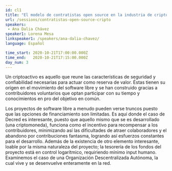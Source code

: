 ```yaml
---
id: cl1
title: "El modelo de contratistas open source en la industria de criptomonedas"
url: /sessions/contratistas-open-source-cripto
speakers:
 - Ana Dalia Chávez
speaker1: Lorena Mesa
linkspeaker1: /speakers/ana-dalia-chavez/
language: Español

time_start: 2020-10-21T17:00:00.000Z
time_end:   2020-10-21T17:15:00.000Z
day_num: 3
---
```


Un criptoactivo es aquello que reune las características de seguridad y confiabilidad necesarias para actuar como reserva de valor. Éstas tienen su origen en el movimiento del software libre y se han construido gracias a contribuidores voluntarios que optan participar con su tiempo y conocimientos en pro del objetivo en común.

Los proyectos de software libre a menudo pueden verse truncos puesto que las opciones de financiamiento son limitadas. Es aquí donde el caso de Decred es interesante, puesto que aquello mismo que se es desarrollado (una criptomoneda), funciona como el incentivo para recompensar a los contribuidores, minimizando así las dificultades de atraer colaboradores y el abandono por contribuciones fantasma, logrando así esfuerzos constantes para el desarrollo. Además de la existencia de otro elemento interesante, loable por la misma naturaleza del proyecto; la tesorería de los fondos del proyecto está en control logarítmico, requiriendo mínimo input humano. Examinemos el caso de una Organización Descentralizada Autónoma, la cual vive y se desenvuelve enteramente en la red.